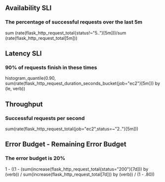 ## Availability SLI
### The percentage of successful requests over the last 5m
sum (rate(flask_http_request_total{status!~"5.."}[5m]))/sum (rate(flask_http_request_total[5m]))


## Latency SLI
### 90% of requests finish in these times
histogram_quantile(0.90, sum(rate(flask_http_request_duration_seconds_bucket{job="ec2"}[5m])) by (le, verb))


## Throughput
### Successful requests per second
sum(rate(flask_http_request_total{job="ec2",status=~"2.."}[5m]))


## Error Budget - Remaining Error Budget
### The error budget is 20%
1 - ((1 - (sum(increase(flask_http_request_total{status="200"}[7d])) by (verb)) / sum(increase(flask_http_request_total[7d])) by (verb)) / (1 - .80))


